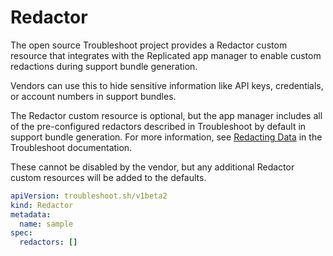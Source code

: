 # Redactor

The open source Troubleshoot project provides a Redactor custom resource that integrates with the Replicated app manager to enable custom redactions during support bundle generation.

Vendors can use this to hide sensitive information like API keys, credentials, or account numbers in support bundles.

The Redactor custom resource is optional, but the app manager includes all of the pre-configured redactors described in Troubleshoot by default in support bundle generation. For more information, see [Redacting Data](https://troubleshoot.sh/docs/redact/) in the Troubleshoot documentation.

These cannot be disabled by the vendor, but any additional Redactor custom resources will be added to the defaults.

```yaml
apiVersion: troubleshoot.sh/v1beta2
kind: Redactor
metadata:
  name: sample
spec:
  redactors: []
```
